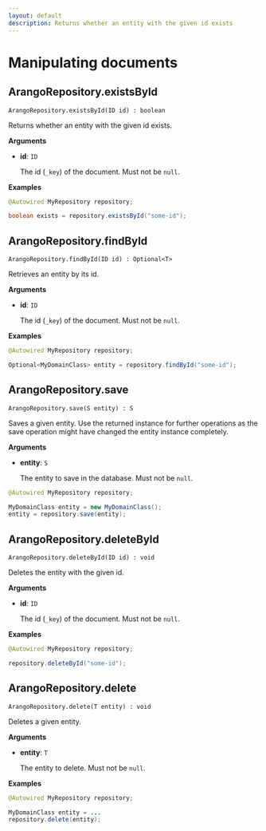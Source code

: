 ```yaml
---
layout: default
description: Returns whether an entity with the given id exists
---
```

# Manipulating documents

## ArangoRepository.existsById

```
ArangoRepository.existsById(ID id) : boolean
```

Returns whether an entity with the given id exists.

**Arguments**

- **id**: `ID`

  The id (`_key`) of the document. Must not be `null`.

**Examples**

```Java
@Autowired MyRepository repository;

boolean exists = repository.existsById("some-id");
```

## ArangoRepository.findById

```
ArangoRepository.findById(ID id) : Optional<T>
```

Retrieves an entity by its id.

**Arguments**

- **id**: `ID`

  The id (`_key`) of the document. Must not be `null`.

**Examples**

```java
@Autowired MyRepository repository;

Optional<MyDomainClass> entity = repository.findById("some-id");
```

## ArangoRepository.save

```
ArangoRepository.save(S entity) : S
```

Saves a given entity. Use the returned instance for further operations as the save operation might have changed the entity instance completely.

**Arguments**

- **entity**: `S`

  The entity to save in the database. Must not be `null`.

```java
@Autowired MyRepository repository;

MyDomainClass entity = new MyDomainClass();
entity = repository.save(entity);
```

## ArangoRepository.deleteById

```
ArangoRepository.deleteById(ID id) : void
```

Deletes the entity with the given id.

**Arguments**

- **id**: `ID`

  The id (`_key`) of the document. Must not be `null`.

**Examples**

```java
@Autowired MyRepository repository;

repository.deleteById("some-id");
```

## ArangoRepository.delete

```
ArangoRepository.delete(T entity) : void
```

Deletes a given entity.

**Arguments**

- **entity**: `T`

  The entity to delete. Must not be `null`.

**Examples**

```java
@Autowired MyRepository repository;

MyDomainClass entity = ...
repository.delete(entity);
```
